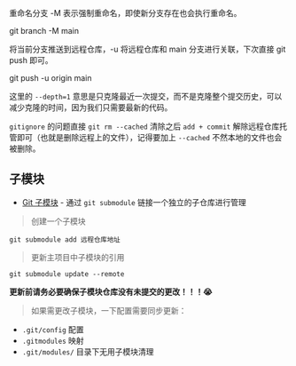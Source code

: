 重命名分支 -M 表示强制重命名，即使新分支存在也会执行重命名。

git branch -M main

将当前分支推送到远程仓库，-u 将远程仓库和 main 分支进行关联，下次直接 git push 即可。

git push -u origin main

这里的 `--depth=1` 意思是只克隆最近一次提交，而不是克隆整个提交历史，可以减少克隆的时间，因为我们只需要最新的代码。

`gitignore` 的问题直接 `git rm --cached` 清除之后 `add + commit` 解除远程仓库托管即可（也就是删除远程上的文件），记得要加上 `--cached` 不然本地的文件也会被删除。

## 子模块

- [Git 子模块](https://git-scm.com/book/zh/v2/Git-%E5%B7%A5%E5%85%B7-%E5%AD%90%E6%A8%A1%E5%9D%97) - 通过 `git submodule` 链接一个独立的子仓库进行管理

> 创建一个子模块

```shell
git submodule add 远程仓库地址
```

> 更新主项目中子模块的引用

```shell
git submodule update --remote
```

**更新前请务必要确保子模块仓库没有未提交的更改！！！😭**

> 如果需更改子模块，一下配置需要同步更新：

- `.git/config` 配置
- `.gitmodules` 映射
- `.git/modules/` 目录下无用子模块清理
